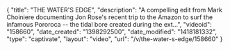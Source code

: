 {
    "title": "THE WATER'S EDGE",
    "description": "A compelling edit from Mark Choiniere documenting Jon Rose's recent trip to the Amazon to surf the infamous Pororoca -- the tidal bore created during the ext...",
    "videoid": "158660",
    "date_created": "1398292500",
    "date_modified": "1418181332",
    "type": "captivate",
    "layout": "video",
    "url": "\/v\/the-water-s-edge\/158660"
}